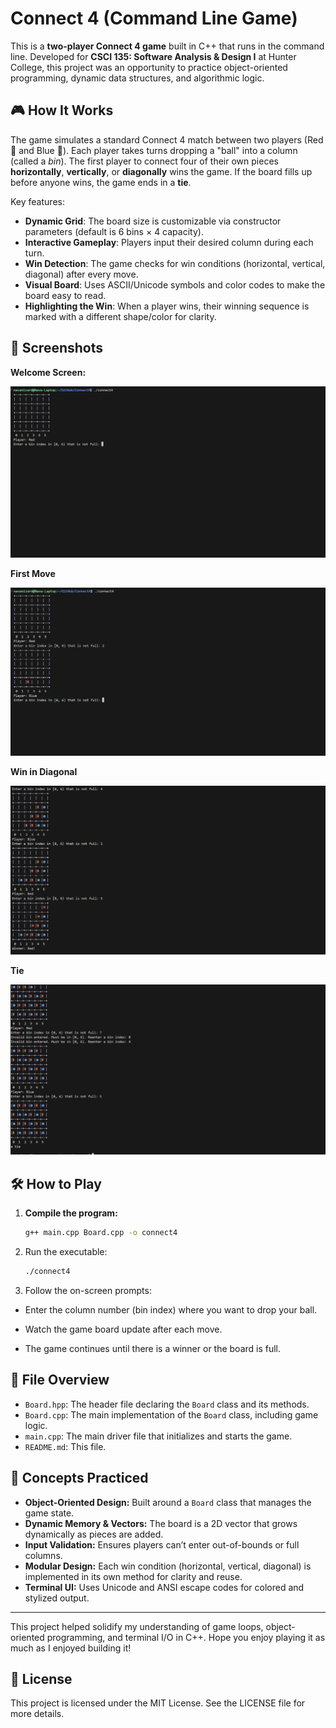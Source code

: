 # Connect 4 (Command Line Game)

This is a **two-player Connect 4 game** built in C++ that runs in the command line. Developed for **CSCI 135: Software Analysis & Design I** at Hunter College, this project was an opportunity to practice object-oriented programming, dynamic data structures, and algorithmic logic.

## 🎮 How It Works

The game simulates a standard Connect 4 match between two players (Red 🔴 and Blue 🔷). Each player takes turns dropping a "ball" into a column (called a *bin*). The first player to connect four of their own pieces **horizontally**, **vertically**, or **diagonally** wins the game. If the board fills up before anyone wins, the game ends in a **tie**.

Key features:

- **Dynamic Grid**: The board size is customizable via constructor parameters (default is 6 bins × 4 capacity).
- **Interactive Gameplay**: Players input their desired column during each turn.
- **Win Detection**: The game checks for win conditions (horizontal, vertical, diagonal) after every move.
- **Visual Board**: Uses ASCII/Unicode symbols and color codes to make the board easy to read.
- **Highlighting the Win**: When a player wins, their winning sequence is marked with a different shape/color for clarity.

## 📸 Screenshots
**Welcome Screen:**

![Welcome Screen](Screenshots/WelcomeScreen.png)

**First Move**

![First Move](Screenshots/FirstMove.png)

**Win in Diagonal**

![Win in Horizontal](Screenshots/winInDiagonal.png)

**Tie**

![Tie](Screenshots/Tie.png)

## 🛠️ How to Play

1. **Compile the program:**
   ```bash
   g++ main.cpp Board.cpp -o connect4
   ```
2. Run the executable:
    ```bash
    ./connect4
    ```
3. Follow the on-screen prompts:

  - Enter the column number (bin index) where you want to drop your ball.
  
  - Watch the game board update after each move.
  
  - The game continues until there is a winner or the board is full.

## 📂 File Overview
- `Board.hpp`: The header file declaring the `Board` class and its methods.
- `Board.cpp`: The main implementation of the `Board` class, including game logic.
- `main.cpp`: The main driver file that initializes and starts the game.
- `README.md`: This file.

## 🧩 Concepts Practiced

- **Object-Oriented Design:** Built around a `Board` class that manages the game state.
- **Dynamic Memory & Vectors:** The board is a 2D vector that grows dynamically as pieces are added.
- **Input Validation:** Ensures players can’t enter out-of-bounds or full columns.
- **Modular Design:** Each win condition (horizontal, vertical, diagonal) is implemented in its own method for clarity and reuse.
- **Terminal UI:** Uses Unicode and ANSI escape codes for colored and stylized output.

---

This project helped solidify my understanding of game loops, object-oriented programming, and terminal I/O in C++. Hope you enjoy playing it as much as I enjoyed building it!

## 🔐 License

This project is licensed under the MIT License. See the LICENSE file for more details.
